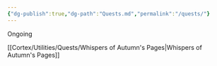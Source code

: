 ```yaml
---
{"dg-publish":true,"dg-path":"Quests.md","permalink":"/quests/"}
---
```



Ongoing

[[Cortex/Utilities/Quests/Whispers of Autumn's Pages\|Whispers of Autumn's Pages]]

